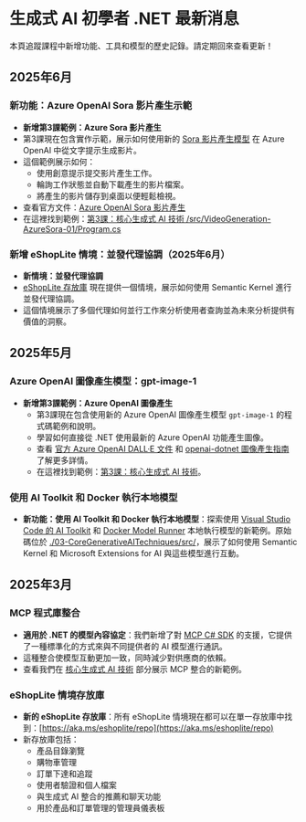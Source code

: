 # 生成式 AI 初學者 .NET 最新消息

本頁追蹤課程中新增功能、工具和模型的歷史記錄。請定期回來查看更新！

## 2025年6月

### 新功能：Azure OpenAI Sora 影片產生示範

- **新增第3課範例：Azure Sora 影片產生**
- 第3課現在包含實作示範，展示如何使用新的 [Sora 影片產生模型](https://learn.microsoft.com/azure/ai-services/openai/concepts/video-generation) 在 Azure OpenAI 中從文字提示生成影片。
- 這個範例展示如何：
  - 使用創意提示提交影片產生工作。
  - 輪詢工作狀態並自動下載產生的影片檔案。
  - 將產生的影片儲存到桌面以便輕鬆檢視。
- 查看官方文件：[Azure OpenAI Sora 影片產生](https://learn.microsoft.com/azure/ai-services/openai/concepts/video-generation)
- 在這裡找到範例：[第3課：核心生成式 AI 技術 /src/VideoGeneration-AzureSora-01/Program.cs](../../../samples/CoreGenerativeAITechniques/VideoGeneration-AzureSora-01/Program.cs)

### 新增 eShopLite 情境：並發代理協調（2025年6月）

- **新情境：並發代理協調**
- [eShopLite 存放庫](https://github.com/Azure-Samples/eShopLite/tree/main/scenarios/07-AgentsConcurrent) 現在提供一個情境，展示如何使用 Semantic Kernel 進行並發代理協調。
- 這個情境展示了多個代理如何並行工作來分析使用者查詢並為未來分析提供有價值的洞察。

## 2025年5月

### Azure OpenAI 圖像產生模型：gpt-image-1

- **新增第3課範例：Azure OpenAI 圖像產生**
  - 第3課現在包含使用新的 Azure OpenAI 圖像產生模型 `gpt-image-1` 的程式碼範例和說明。
  - 學習如何直接從 .NET 使用最新的 Azure OpenAI 功能產生圖像。
  - 查看 [官方 Azure OpenAI DALL·E 文件](https://learn.microsoft.com/azure/ai-services/openai/how-to/dall-e?tabs=gpt-image-1) 和 [openai-dotnet 圖像產生指南](https://github.com/openai/openai-dotnet?tab=readme-ov-file#how-to-generate-images) 了解更多詳情。
  - 在這裡找到範例：[第3課：核心生成式 AI 技術](../../../03-CoreGenerativeAITechniques/)。

### 使用 AI Toolkit 和 Docker 執行本地模型

- **新功能：使用 AI Toolkit 和 Docker 執行本地模型**：探索使用 [Visual Studio Code 的 AI Toolkit](https://code.visualstudio.com/docs/intelligentapps/overview) 和 [Docker Model Runner](https://docs.docker.com/model-runner/) 本地執行模型的新範例。原始碼位於 [./03-CoreGenerativeAITechniques/src/](./03-CoreGenerativeAITechniques/src/)，展示了如何使用 Semantic Kernel 和 Microsoft Extensions for AI 與這些模型進行互動。

## 2025年3月

### MCP 程式庫整合

- **適用於 .NET 的模型內容協定**：我們新增了對 [MCP C# SDK](https://github.com/modelcontextprotocol/csharp-sdk) 的支援，它提供了一種標準化的方式來與不同提供者的 AI 模型進行通訊。
- 這種整合使模型互動更加一致，同時減少對供應商的依賴。
- 查看我們在 [核心生成式 AI 技術](../../../03-CoreGenerativeAITechniques/) 部分展示 MCP 整合的新範例。

### eShopLite 情境存放庫

- **新的 eShopLite 存放庫**：所有 eShopLite 情境現在都可以在單一存放庫中找到：[https://aka.ms/eshoplite/repo](https://aka.ms/eshoplite/repo)
- 新存放庫包括：
  - 產品目錄瀏覽
  - 購物車管理
  - 訂單下達和追蹤
  - 使用者驗證和個人檔案
  - 與生成式 AI 整合的推薦和聊天功能
  - 用於產品和訂單管理的管理員儀表板
